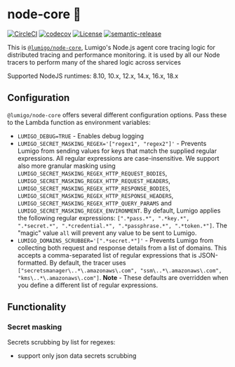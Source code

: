 # node-core :stars:

[![CircleCI](https://circleci.com/gh/lumigo-io/lumigo-node.svg?style=svg&circle-token=47f40cb5e95e8532e73f69754fac65830b5e86a1)](https://circleci.com/gh/lumigo-io/lumigo-core)
[![codecov](https://codecov.io/gh/lumigo-io/lumigo-node/branch/master/graph/badge.svg?token=mUkKlI8ifC)](https://codecov.io/gh/lumigo-io/lumigo-core)
[![License](https://img.shields.io/badge/License-Apache%202.0-blue.svg)](https://opensource.org/licenses/Apache-2.0)
[![semantic-release](https://img.shields.io/badge/%20%20%F0%9F%93%A6%F0%9F%9A%80-semantic--release-e10079.svg)](https://github.com/semantic-release/semantic-release)

This is [`@lumigo/node-core`](https://github.com/lumigo-io/node-core), Lumigo's Node.js agent core tracing logic for distributed tracing and performance monitoring.
it is used by all our Node tracers to perform many of the shared logic across services

Supported NodeJS runtimes: 8.10, 10.x, 12.x, 14.x, 16.x, 18.x

## Configuration

`@lumigo/node-core` offers several different configuration options. Pass these to the Lambda function as environment variables:

* `LUMIGO_DEBUG=TRUE` - Enables debug logging
* `LUMIGO_SECRET_MASKING_REGEX='["regex1", "regex2"]'` - Prevents Lumigo from sending values for keys that match the supplied regular expressions. All regular expressions are case-insensitive. We support also more granular masking using `LUMIGO_SECRET_MASKING_REGEX_HTTP_REQUEST_BODIES`, `LUMIGO_SECRET_MASKING_REGEX_HTTP_REQUEST_HEADERS`, `LUMIGO_SECRET_MASKING_REGEX_HTTP_RESPONSE_BODIES`, `LUMIGO_SECRET_MASKING_REGEX_HTTP_RESPONSE_HEADERS`, `LUMIGO_SECRET_MASKING_REGEX_HTTP_QUERY_PARAMS` and `LUMIGO_SECRET_MASKING_REGEX_ENVIRONMENT`. By default, Lumigo applies the following regular expressions: `[".*pass.*", ".*key.*", ".*secret.*", ".*credential.*", ".*passphrase.*", ".*token.*"]`. The "magic" value `all` will prevent any value to be sent to Lumigo.
* `LUMIGO_DOMAINS_SCRUBBER='[".*secret.*"]'` - Prevents Lumigo from collecting both request and response details from a list of domains. This accepts a comma-separated list of regular expressions that is JSON-formatted. By default, the tracer uses `["secretsmanager\..*\.amazonaws\.com", "ssm\..*\.amazonaws\.com", "kms\..*\.amazonaws\.com"]`. **Note** - These defaults are overridden when you define a different list of regular expressions.

## Functionality

### Secret masking

Secrets scrubbing by list for regexes:

* support only json data secrets scrubbing
